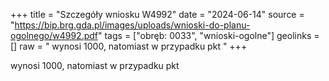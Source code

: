 +++
title = "Szczegóły wniosku W4992"
date = "2024-06-14"
source = "https://bip.brg.gda.pl/images/uploads/wnioski-do-planu-ogolnego/w4992.pdf"
tags = ["obręb: 0033", "wnioski-ogolne"]
geolinks = []
raw = " wynosi 1000, natomiast w przypadku pkt "
+++

 wynosi 1000, natomiast w przypadku pkt 


